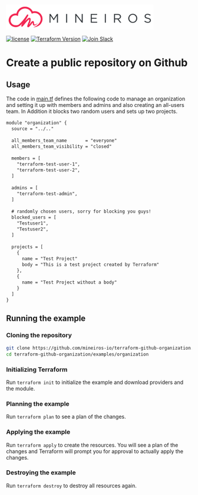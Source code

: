 [<img src="https://raw.githubusercontent.com/mineiros-io/brand/3bffd30e8bdbbde32c143e2650b2faa55f1df3ea/mineiros-primary-logo.svg" width="400"/>][homepage]

[![license][badge-license]][apache20]
[![Terraform Version][badge-terraform]][releases-terraform]
[![Join Slack][badge-slack]][slack]

# Create a public repository on Github

## Usage

The code in [main.tf] defines the following code to manage an organization
and setting it up with members and admins and also creating an all-users team.
In Addition it blocks two random users and sets up two projects.

```hcl
module "organization" {
  source = "../.."

  all_members_team_name       = "everyone"
  all_members_team_visibility = "closed"

  members = [
    "terraform-test-user-1",
    "terraform-test-user-2",
  ]

  admins = [
    "terraform-test-admin",
  ]

  # randomly chosen users, sorry for blocking you guys!
  blocked_users = [
    "Testuser1",
    "Testuser2",
  ]

  projects = [
    {
      name = "Test Project"
      body = "This is a test project created by Terraform"
    },
    {
      name = "Test Project without a body"
    }
  ]
}
```

## Running the example

### Cloning the repository

```bash
git clone https://github.com/mineiros-io/terraform-github-organization.git
cd terraform-github-organization/examples/organization
```

### Initializing Terraform

Run `terraform init` to initialize the example and download providers and the module.

### Planning the example

Run `terraform plan` to see a plan of the changes.

### Applying the example

Run `terraform apply` to create the resources.
You will see a plan of the changes and Terraform will prompt you for approval to actually apply the changes.

### Destroying the example

Run `terraform destroy` to destroy all resources again.

<!-- References -->

[main.tf]: https://github.com/mineiros-io/terraform-github-organization/blob/master/examples/organization/main.tf

[homepage]: https://mineiros.io/?ref=terraform-github-organization

[badge-license]: https://img.shields.io/badge/license-Apache%202.0-brightgreen.svg
[badge-terraform]: https://img.shields.io/badge/terraform-0.13%20and%200.12.9+-623CE4.svg?logo=terraform
[badge-slack]: https://img.shields.io/badge/slack-@mineiros--community-f32752.svg?logo=slack

[releases-terraform]: https://github.com/hashicorp/terraform/releases
[apache20]: https://opensource.org/licenses/Apache-2.0
[slack]: https://join.slack.com/t/mineiros-community/shared_invite/zt-ehidestg-aLGoIENLVs6tvwJ11w9WGg
